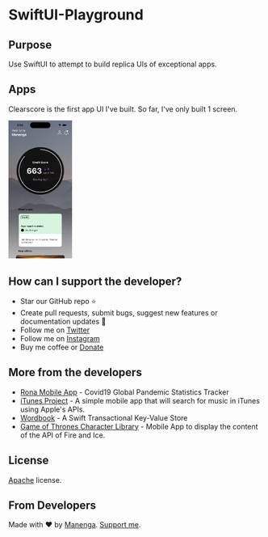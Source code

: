 # SwiftUI-Playground

## Purpose
Use SwiftUI to attempt to build replica UIs of exceptional apps.

## Apps
Clearscore is the first app UI I've built. So far, I've only built 1 screen.

<img src="https://github.com/manenga/SwiftUI-Playground/blob/main/Simulator%20Screenshot%20-%20iPhone%2014%20Pro%20-%202023-08-08%20at%2017.54.41.png" width="25%" /> 

## How can I support the developer?
- Star our GitHub repo ⭐
- Create pull requests, submit bugs, suggest new features or documentation updates 🔧
- Follow me on [Twitter](https://twitter.com/mmungandi)
- Follow me on [Instagram](https://instagram.com/mungandi)
- Buy me coffee or [Donate](https://paypal.me/Mungandi)

## More from the developers
- [Rona Mobile App](https://github.com/manenga/Rona/) - Covid19 Global Pandemic Statistics Tracker
- [iTunes Project](https://github.com/manenga/iTunes-Project) - A simple mobile app that will search for music in iTunes using Apple's APIs.
- [Wordbook](https://github.com/manenga/Wordbook) - A Swift Transactional Key-Value Store
- [Game of Thrones Character Library](https://github.com/manenga/GameOfThrones) - Mobile App to display the content of the API of Fire and Ice.

## License
[Apache](https://github.com/manenga/iTunes-Project/blob/main/LICENSE.txt) license.

## From Developers
Made with ♥ by [Manenga](https://linkedin.com/in/mungandi/). [Support me](https://paypal.me/Mungandi).
